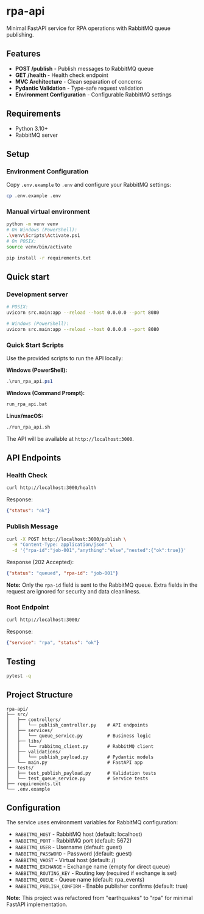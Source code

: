 # rpa-api

Minimal FastAPI service for RPA operations with RabbitMQ queue publishing.

## Features
- **POST /publish** - Publish messages to RabbitMQ queue
- **GET /health** - Health check endpoint
- **MVC Architecture** - Clean separation of concerns
- **Pydantic Validation** - Type-safe request validation
- **Environment Configuration** - Configurable RabbitMQ settings

## Requirements
- Python 3.10+
- RabbitMQ server

## Setup

### Environment Configuration
Copy `.env.example` to `.env` and configure your RabbitMQ settings:
```bash
cp .env.example .env
```

### Manual virtual environment
```bash
python -m venv venv
# On Windows (PowerShell):
.\venv\Scripts\Activate.ps1
# On POSIX:
source venv/bin/activate

pip install -r requirements.txt
```

## Quick start

### Development server
```bash
# POSIX:
uvicorn src.main:app --reload --host 0.0.0.0 --port 8080

# Windows (PowerShell):
uvicorn src.main:app --reload --host 0.0.0.0 --port 8080
```

### Quick Start Scripts
Use the provided scripts to run the API locally:

**Windows (PowerShell):**
```powershell
.\run_rpa_api.ps1
```

**Windows (Command Prompt):**
```cmd
run_rpa_api.bat
```

**Linux/macOS:**
```bash
./run_rpa_api.sh
```

The API will be available at `http://localhost:3000`.

## API Endpoints

### Health Check
```bash
curl http://localhost:3000/health
```
Response:
```json
{"status": "ok"}
```

### Publish Message
```bash
curl -X POST http://localhost:3000/publish \
  -H "Content-Type: application/json" \
  -d '{"rpa-id":"job-001","anything":"else","nested":{"ok":true}}'
```
Response (202 Accepted):
```json
{"status": "queued", "rpa-id": "job-001"}
```

**Note:** Only the `rpa-id` field is sent to the RabbitMQ queue. Extra fields in the request are ignored for security and data cleanliness.

### Root Endpoint
```bash
curl http://localhost:3000/
```
Response:
```json
{"service": "rpa", "status": "ok"}
```

## Testing
```bash
pytest -q
```

## Project Structure
```
rpa-api/
├── src/
│   ├── controllers/
│   │   └── publish_controller.py    # API endpoints
│   ├── services/
│   │   └── queue_service.py         # Business logic
│   ├── libs/
│   │   └── rabbitmq_client.py       # RabbitMQ client
│   ├── validations/
│   │   └── publish_payload.py       # Pydantic models
│   └── main.py                      # FastAPI app
├── tests/
│   ├── test_publish_payload.py      # Validation tests
│   └── test_queue_service.py        # Service tests
├── requirements.txt
└── .env.example
```

## Configuration

The service uses environment variables for RabbitMQ configuration:

- `RABBITMQ_HOST` - RabbitMQ host (default: localhost)
- `RABBITMQ_PORT` - RabbitMQ port (default: 5672)
- `RABBITMQ_USER` - Username (default: guest)
- `RABBITMQ_PASSWORD` - Password (default: guest)
- `RABBITMQ_VHOST` - Virtual host (default: /)
- `RABBITMQ_EXCHANGE` - Exchange name (empty for direct queue)
- `RABBITMQ_ROUTING_KEY` - Routing key (required if exchange is set)
- `RABBITMQ_QUEUE` - Queue name (default: rpa_events)
- `RABBITMQ_PUBLISH_CONFIRM` - Enable publisher confirms (default: true)

**Note:** This project was refactored from "earthquakes" to "rpa" for minimal FastAPI implementation.